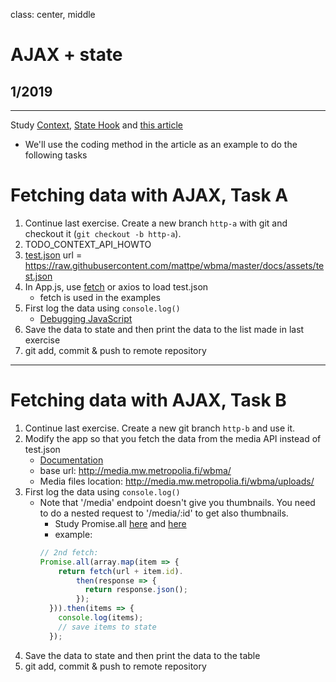 class: center, middle

# AJAX + state

## 1/2019

---

Study [Context](https://reactjs.org/docs/context.html), [State Hook](https://reactjs.org/docs/hooks-state.html) and [this article](https://upmostly.com/tutorials/how-to-use-the-usecontext-hook-in-react)
* We'll use the coding method in the article as an example to do the following tasks 

# Fetching data with AJAX, Task A

1. Continue last exercise. Create a new branch `http-a` with git and checkout it (`git checkout -b http-a`).
1. TODO_CONTEXT_API_HOWTO
1. [test.json](./assets/test.json) url = https://raw.githubusercontent.com/mattpe/wbma/master/docs/assets/test.json
1. In App.js, use [fetch](https://ilkkamtk.github.io/SSSF-course/Slides/JS%20recap/W1-2-JavaScript-cheat.html) or axios to load test.json
    - fetch is used in the examples
1. First log the data using `console.log()`
    * [Debugging JavaScript](https://docs.expo.io/versions/v34.0.0/workflow/debugging/#debugging-javascript)
1. Save the data to state and then print the data to the list made in last exercise
1. git add, commit & push to remote repository

---

# Fetching data with AJAX, Task B

1. Continue last exercise. Create a new git branch `http-b` and use it.
1. Modify the app so that you fetch the data from the media API instead of test.json
    - [Documentation](http://media.mw.metropolia.fi/wbma/docs/)
    - base url: http://media.mw.metropolia.fi/wbma/
    - Media files location: http://media.mw.metropolia.fi/wbma/uploads/
1. First log the data using ```console.log()```
    - Note that '/media' endpoint doesn't give you thumbnails. You need to do a nested request to '/media/:id' to get also thumbnails.
        - Study Promise.all [here](https://developer.mozilla.org/en-US/docs/Web/JavaScript/Reference/Global_Objects/Promise/all) and [here](http://promise-nuggets.github.io/articles/14-map-in-parallel.html)
        - example: 
        ```javascript
        // 2nd fetch:
        Promise.all(array.map(item => {
            return fetch(url + item.id).
                then(response => {
                  return response.json();
                });
          })).then(items => {
            console.log(items);
            // save items to state
          });
        ```
1. Save the data to state and then print the data to the table
1. git add, commit & push to remote repository
